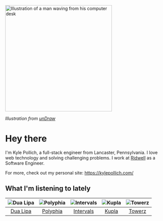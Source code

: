 <img src="https://user-images.githubusercontent.com/6766512/87306713-6f79d900-c4e6-11ea-989a-3242cbfc50c2.png" alt="Illustration of a man waving from his computer desk" height="340" />

_Illustration from [unDraw](https://undraw.co/)_

# Hey there

I'm Kyle Pollich, a full-stack engineer from Lancaster, Pennsylvania. I love web technology and solving challenging problems.
I work at [Ridwell](https://www.ridwell.com/) as a Software Engineer.

For more, check out my personal site: https://kylepollich.com/

## What I'm listening to lately

<!-- begin artists -->
  |![Dua Lipa](https://i.scdn.co/image/12c917fb893e9c2c37b37f093b30c024e7a76dd5)|![Polyphia](https://i.scdn.co/image/19064b362422abad8f6db31878fa1d740d91e969)|![Intervals](https://i.scdn.co/image/ab6761610000f178a087becceeb4951a4a43581e)|![Kupla](https://i.scdn.co/image/0652aa70b2dbd2287ffb1791667666d23ad6c744)|![Towerz](https://i.scdn.co/image/4973f2f24975ed3d45ea8a2d883d7d1bc529ed6f)|
  |:---:|:---:|:---:|:---:|:---:|
  |[Dua Lipa](https://open.spotify.com/artist/6M2wZ9GZgrQXHCFfjv46we)|[Polyphia](https://open.spotify.com/artist/4vGrte8FDu062Ntj0RsPiZ)|[Intervals](https://open.spotify.com/artist/0xpJGyjbEzkWSNfcf2tcMl)|[Kupla](https://open.spotify.com/artist/7daSp9zXk1dmqNxwKFkL35)|[Towerz](https://open.spotify.com/artist/1bbah9s09626gweOzzLbKG)|
<!-- end artists -->
